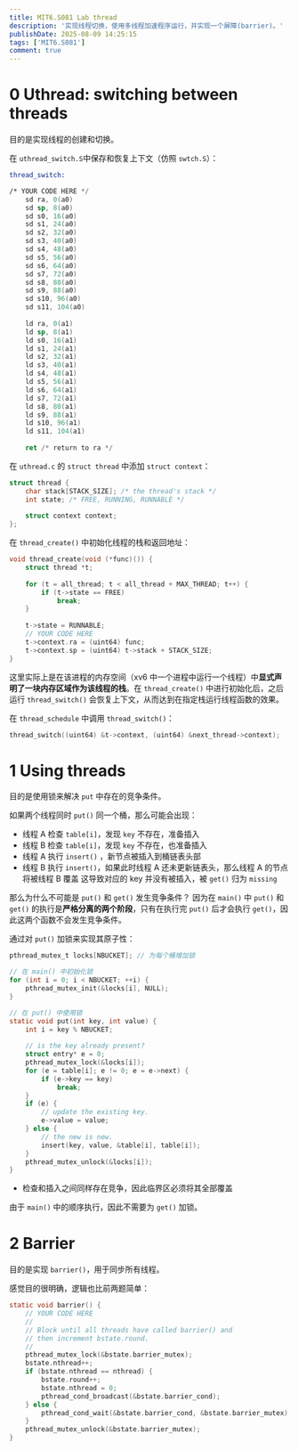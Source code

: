 ```yaml
---
title: MIT6.S081 Lab thread
description: '实现线程切换，使用多线程加速程序运行，并实现一个屏障(barrier)。'
publishDate: 2025-08-09 14:25:15
tags: ['MIT6.S081']
comment: true
---
```


# 0 Uthread: switching between threads

目的是实现线程的创建和切换。

在 `uthread_switch.S`中保存和恢复上下文（仿照 `swtch.S`）：
```asm
thread_switch:

/* YOUR CODE HERE */
	sd ra, 0(a0)
	sd sp, 8(a0)
	sd s0, 16(a0)
	sd s1, 24(a0)
	sd s2, 32(a0)
	sd s3, 40(a0)
	sd s4, 48(a0)
	sd s5, 56(a0)	
	sd s6, 64(a0)	
	sd s7, 72(a0)
	sd s8, 80(a0)
	sd s9, 88(a0)
	sd s10, 96(a0)
	sd s11, 104(a0)
	
	ld ra, 0(a1)
	ld sp, 8(a1)
	ld s0, 16(a1)
	ld s1, 24(a1)
	ld s2, 32(a1)
	ld s3, 40(a1)
	ld s4, 48(a1)
	ld s5, 56(a1)
	ld s6, 64(a1)
	ld s7, 72(a1)
	ld s8, 80(a1)
	ld s9, 88(a1)
	ld s10, 96(a1)
	ld s11, 104(a1)
	
	ret /* return to ra */
```



在 `uthread.c` 的 `struct thread` 中添加 `struct context`：

```c
struct thread {
	char stack[STACK_SIZE]; /* the thread's stack */
	int state; /* FREE, RUNNING, RUNNABLE */
	
	struct context context;
};
```



在 `thread_create()` 中初始化线程的栈和返回地址：

```c
void thread_create(void (*func)()) {
	struct thread *t;
	
	for (t = all_thread; t < all_thread + MAX_THREAD; t++) {
		if (t->state == FREE)
			break;
	}
	
	t->state = RUNNABLE;
	// YOUR CODE HERE
	t->context.ra = (uint64) func;
	t->context.sp = (uint64) t->stack + STACK_SIZE;
}
```

这里实际上是在该进程的内存空间（xv6 中一个进程中运行一个线程）中**显式声明了一块内存区域作为该线程的栈**。在 `thread_create()` 中进行初始化后，之后运行 `thread_switch()` 会恢复上下文，从而达到在指定栈运行线程函数的效果。



在 `thread_schedule` 中调用 `thread_switch()`：

```c
thread_switch((uint64) &t->context, (uint64) &next_thread->context);
```





# 1 Using threads

目的是使用锁来解决 `put` 中存在的竞争条件。

如果两个线程同时 `put()` 同一个桶，那么可能会出现：
- 线程 A 检查 `table[i]`，发现 `key` 不存在，准备插入
- 线程 B 检查 `table[i]`，发现 `key` 不存在，也准备插入
- 线程 A 执行 `insert()` ，新节点被插入到桶链表头部
- 线程 B 执行 `insert()`，如果此时线程 A 还未更新链表头，那么线程 A 的节点将被线程 B 覆盖
这导致对应的 key 并没有被插入，被 `get()` 归为 `missing`



那么为什么不可能是 `put()` 和 `get()` 发生竞争条件？
因为在 `main()` 中 `put()` 和 `get()` 的执行是**严格分离的两个阶段**，只有在执行完 `put()` 后才会执行 `get()`，因此这两个函数不会发生竞争条件。



通过对 `put()` 加锁来实现其原子性：

```c
pthread_mutex_t locks[NBUCKET]; // 为每个桶增加锁

// 在 main() 中初始化锁
for (int i = 0; i < NBUCKET; ++i) {
	pthread_mutex_init(&locks[i], NULL);
}

// 在 put() 中使用锁
static void put(int key, int value) {
	int i = key % NBUCKET;
	
	// is the key already present?
	struct entry* e = 0;
	pthread_mutex_lock(&locks[i]);
	for (e = table[i]; e != 0; e = e->next) {
		if (e->key == key)
			break;
	}
	if (e) {
		// update the existing key.
		e->value = value;
	} else {
		// the new is new.
		insert(key, value, &table[i], table[i]);
	}
	pthread_mutex_unlock(&locks[i]);
}
```
- 检查和插入之间同样存在竞争，因此临界区必须将其全部覆盖



由于 `main()` 中的顺序执行，因此不需要为 `get()` 加锁。






# 2 Barrier

目的是实现 `barrier()`，用于同步所有线程。

感觉目的很明确，逻辑也比前两题简单：
```c
static void barrier() {
	// YOUR CODE HERE
	//
	// Block until all threads have called barrier() and
	// then increment bstate.round.
	//
	pthread_mutex_lock(&bstate.barrier_mutex);
	bstate.nthread++;
	if (bstate.nthread == nthread) {
		bstate.round++;
		bstate.nthread = 0;
		pthread_cond_broadcast(&bstate.barrier_cond);
	} else {
		pthread_cond_wait(&bstate.barrier_cond, &bstate.barrier_mutex);
	}
	pthread_mutex_unlock(&bstate.barrier_mutex);
}
```